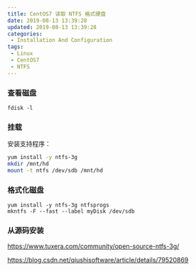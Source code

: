```yaml
---
title: CentOS7 读取 NTFS 格式硬盘
date: 2019-08-13 13:39:28
updated: 2019-08-13 13:39:28
categories:
 - Installation And Configuration
tags:
 - Linux
 - CentOS7
 - NTFS
---
```



### 查看磁盘

`fdisk -l`

### 挂载

安装支持程序：  
```bash
yum install -y ntfs-3g
mkdir /mnt/hd
mount -t ntfs /dev/sdb /mnt/hd
```

### 格式化磁盘

```
yum install -y ntfs-3g ntfsprogs
mkntfs -F --fast --label myDisk /dev/sdb
```

### 从源码安装  

https://www.tuxera.com/community/open-source-ntfs-3g/


https://blog.csdn.net/qiushisoftware/article/details/79520869

